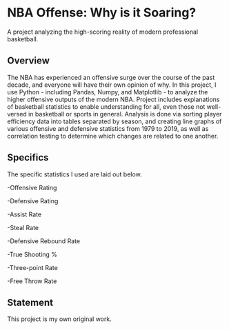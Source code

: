 # NBA Offense: Why is it Soaring?
A project analyzing the high-scoring reality of modern professional basketball.

## Overview
The NBA has experienced an offensive surge over the course of the past decade, and everyone will have their own opinion of why. In this project, I use Python - including Pandas, Numpy, and Matplotlib - to analyze the higher offensive outputs of the modern NBA. Project includes explanations of basketball statistics to enable understanding for all, even those not well-versed in basketball or sports in general. Analysis is done via sorting player efficiency data into tables separated by season, and creating line graphs of various offensive and defensive statistics from 1979 to 2019, as well as correlation testing to determine which changes are related to one another.

## Specifics
The specific statistics I used are laid out below.

-Offensive Rating

-Defensive Rating

-Assist Rate

-Steal Rate

-Defensive Rebound Rate

-True Shooting %

-Three-point Rate

-Free Throw Rate

## Statement
This project is my own original work.
